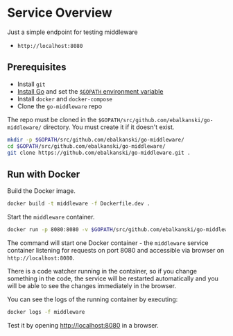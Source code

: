 # Service Overview

Just a simple endpoint for testing middleware
- `http://localhost:8080`

## Prerequisites

* Install `git`
* [Install Go](https://golang.org/doc/install) and set the
[`$GOPATH` environment variable](https://github.com/golang/go/wiki/SettingGOPATH)
* Install `docker` and `docker-compose`
* Clone the `go-middleware` repo

The repo must be cloned in the `$GOPATH/src/github.com/ebalkanski/go-middleware/` directory. 
You must create it if it doesn't exist.

```bash
mkdir -p $GOPATH/src/github.com/ebalkanski/go-middleware/
cd $GOPATH/src/github.com/ebalkanski/go-middleware/
git clone https://github.com/ebalkanski/go-middleware.git .
```

## Run with Docker

Build the Docker image.
```bash
docker build -t middleware -f Dockerfile.dev .
```

Start the `middleware` container.
```bash
docker run -p 8080:8080 -v $GOPATH/src/github.com/ebalkanski/go-middleware/:/go/src/github.com/ebalkanski/go-middleware/ --name middleware -d middleware
```

The command will start one Docker container - the `middleware` service container listening 
for requests on port 8080 and accessible via browser on `http://localhost:8080`.

There is a code watcher running in the container, so if you change something in the code, the service will be restarted automatically and you will be able to see the changes immediately in the browser.

You can see the logs of the running container by executing:
```bash
docker logs -f middleware
```

Test it by opening [http://localhost:8080](http://localhost:8080) in a browser.